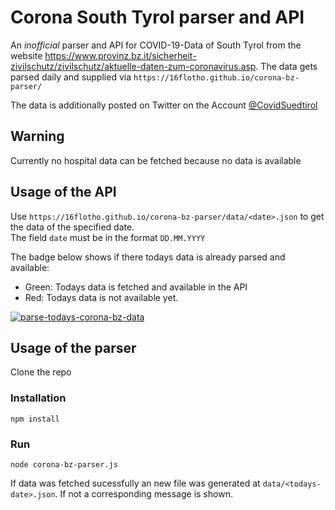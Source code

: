 # Corona South Tyrol parser and API
An *inofficial* parser and API for COVID-19-Data of South Tyrol from the website https://www.provinz.bz.it/sicherheit-zivilschutz/zivilschutz/aktuelle-daten-zum-coronavirus.asp. The data gets parsed daily and supplied via `https://16flotho.github.io/corona-bz-parser/` 

The data is additionally posted on Twitter on the Account [@CovidSuedtirol](https://twitter.com/CovidSuedtirol)

## Warning
Currently no hospital data can be fetched because no data is available

## Usage of the API
Use `https://16flotho.github.io/corona-bz-parser/data/<date>.json` to get the data of the specified date. \
The field `date` must be in the format `DD.MM.YYYY`

The badge below shows if there todays data is already parsed and available:
- Green: Todays data is fetched and available in the API
- Red: Todays data is not available yet.

[![parse-todays-corona-bz-data](https://github.com/16flotho/corona-bz-parser/actions/workflows/corona-bz-parser.yml/badge.svg)](https://github.com/16flotho/corona-bz-parser/actions/workflows/corona-bz-parser.yml)

## Usage of the parser

Clone the repo

### Installation

```node
npm install
```

### Run
```node
node corona-bz-parser.js
```

If data was fetched sucessfully an new file was generated at `data/<todays-date>.json`. If not a corresponding message is shown. 
